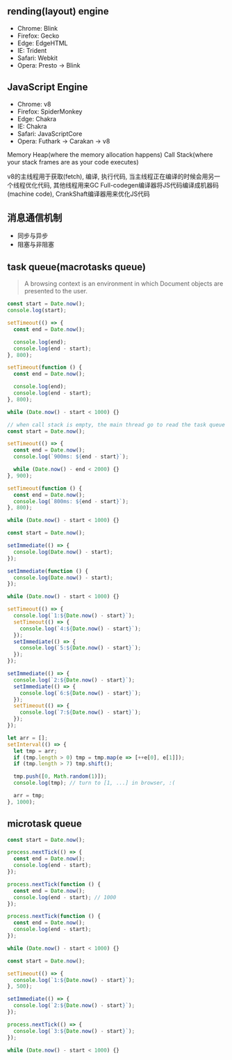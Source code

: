 ## rending(layout) engine

- Chrome: Blink
- Firefox: Gecko
- Edge: EdgeHTML
- IE: Trident
- Safari: Webkit
- Opera: Presto -> Blink

## JavaScript Engine

- Chrome: v8
- Firefox: SpiderMonkey
- Edge: Chakra
- IE: Chakra
- Safari: JavaScriptCore
- Opera: Futhark -> Carakan -> v8

Memory Heap(where the memory allocation happens)
Call Stack(where your stack frames are as your code executes)

v8的主线程用于获取(fetch), 编译, 执行代码, 当主线程正在编译的时候会用另一个线程优化代码, 其他线程用来GC
Full-codegen编译器将JS代码编译成机器码(machine code), CrankShaft编译器用来优化JS代码

## 消息通信机制

- 同步与异步
- 阻塞与非阻塞

## task queue(macrotasks queue)

> A browsing context is an environment in which Document objects are presented to the user.

```js
const start = Date.now();
console.log(start);

setTimeout(() => {
  const end = Date.now();

  console.log(end);
  console.log(end - start);
}, 800);

setTimeout(function () {
  const end = Date.now();

  console.log(end);
  console.log(end - start);
}, 800);

while (Date.now() - start < 1000) {}
```
```js
// when call stack is empty, the main thread go to read the task queue
const start = Date.now();

setTimeout(() => {
  const end = Date.now();
  console.log(`900ms: ${end - start}`);

  while (Date.now() - end < 2000) {}
}, 900);

setTimeout(function () {
  const end = Date.now();
  console.log(`800ms: ${end - start}`);
}, 800);

while (Date.now() - start < 1000) {}
```
```js
const start = Date.now();

setImmediate(() => {
  console.log(Date.now() - start);
});

setImmediate(function () {
  console.log(Date.now() - start);
});

while (Date.now() - start < 1000) {}
```

```js
setTimeout(() => {
  console.log(`1:${Date.now() - start}`);
  setTimeout(() => {
    console.log(`4:${Date.now() - start}`);
  });
  setImmediate(() => {
    console.log(`5:${Date.now() - start}`);
  });
});

setImmediate(() => {
  console.log(`2:${Date.now() - start}`);
  setImmediate(() => {
    console.log(`6:${Date.now() - start}`);
  });
  setTimeout(() => {
    console.log(`7:${Date.now() - start}`);
  });
});
```

```js
let arr = [];
setInterval(() => {
  let tmp = arr;
  if (tmp.length > 0) tmp = tmp.map(e => [++e[0], e[1]]);
  if (tmp.length > 7) tmp.shift();

  tmp.push([0, Math.random(1)]);
  console.log(tmp); // turn to [1, ...] in browser, :(

  arr = tmp;
}, 1000);
```

## microtask queue

```js
const start = Date.now();

process.nextTick(() => {
  const end = Date.now();
  console.log(end - start);
});

process.nextTick(function () {
  const end = Date.now();
  console.log(end - start); // 1000
});

process.nextTick(function () {
  const end = Date.now();
  console.log(end - start);
});

while (Date.now() - start < 1000) {}
```

```js
const start = Date.now();

setTimeout(() => {
  console.log(`1:${Date.now() - start}`);
}, 500);

setImmediate(() => {
  console.log(`2:${Date.now() - start}`);
});

process.nextTick(() => {
  console.log(`3:${Date.now() - start}`);
});

while (Date.now() - start < 1000) {}
```
